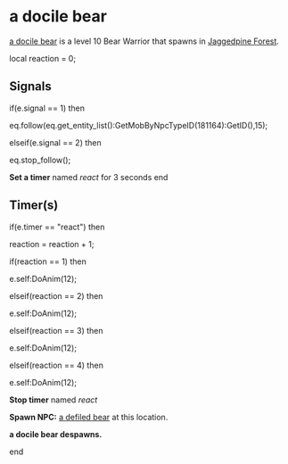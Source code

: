 # a docile bear



[a docile bear](/npc/181102) is a level 10 Bear Warrior that spawns in [Jaggedpine Forest](/zone/181).

local reaction = 0;



## Signals

if(e.signal == 1) then


eq.follow(eq.get_entity_list():GetMobByNpcTypeID(181164):GetID(),15);

elseif(e.signal == 2) then


eq.stop_follow();


**Set a timer** named *react* for 3 seconds
end



## Timer(s)

if(e.timer == "react") then


reaction = reaction + 1;


if(reaction == 1) then



e.self:DoAnim(12);


elseif(reaction == 2) then



e.self:DoAnim(12);


elseif(reaction == 3) then



e.self:DoAnim(12);


elseif(reaction == 4) then



e.self:DoAnim(12);



**Stop timer** named *react*



**Spawn NPC:**  [a defiled bear](/npc/181015) at this location.



**a docile bear despawns.**

end
